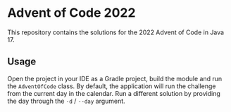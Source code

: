 # Advent of Code 2022

This repository contains the solutions for the 2022 Advent of Code in Java 17.

## Usage

Open the project in your IDE as a Gradle project, build the module and run the `AdventOfCode` class. By default, the
application will run the challenge from the current day in the calendar. Run a different solution by providing the day
through the `-d` / `--day` argument.
